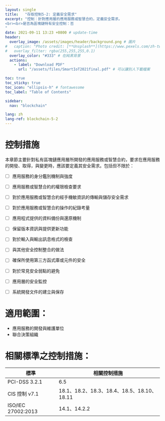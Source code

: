 ```yaml
---
layout: single
title:   "存取控制5-2: 定義安全需求"
excerpt: "控制：針對應用層的應用服務或智慧合約，定義安全需求。
<br><br>是否為區塊鏈特有安全控制：否
" 
date: 2021-09-11 13:23 +0800 # update-time
header:
  overlay_image: /assets/images/header/background.png # 圖片
#   caption: "Photo credit: [**Unsplash**](https://www.pexels.com/zh-tw/search/earth/)" # 可以表示圖片來源
#   overlay_filter: rgba(255,255,255,0.1)
  overlay_color: "#333" # 在純黑背景
  actions:
    - label: "Download PDF"
      url: "/assets/files/SmartIoT2021final.pdf" # 可以讓別人下載檔案

toc: true
toc_sticky: true
toc_icon: "ellipsis-h" # fontawesome
toc_label: "Table of Contents"

sidebar:
  nav: "blockchain"

lang: zh
lang-ref: blockchain-5-2
---
```



# 控制措施
本章節主要針對私有區塊鏈應用層所開發的應用服務或智慧合約，要求在應用服務的開發、取得，與變更時，應該要定義其安全需求。包括但不限於：
- [ ] 應用服務的身分鑑別機制與強度
- [ ] 應用服務或智慧合約的權限檢查要求
- [ ] 對於應用服務或智慧合約經手機敏資訊的傳輸與儲存安全需求
- [ ] 對於應用服務或智慧合約操作的紀錄考量
- [ ] 應用程式提供的資料備份與還原機制
- [ ] 保留版本資訊與提供更新功能
- [ ] 對於輸入與輸出訊息格式的檢查
- [ ] 與其他安全控制整合的做法
- [ ] 確保所使用第三方函式庫或元件的安全
- [ ] 對於常見安全弱點的避免
- [ ] 應用層的安全監控
- [ ] 系統開發文件的建立與保存




# 適用範圍：
- 應用服務的開發與維護單位
- 聯合決策組織



# 相關標準之控制措施：

| 標準           | 相關控制措施   |
| -------------- | -------------- |
| PCI-DSS  3.2.1 | 6.5    |
| CIS 控制 v7.1  | 18.1、18.2、18.3、18.4、18.5、18.10、18.11 |
| ISO/IEC 27002:2013| 14.1、14.2.2|